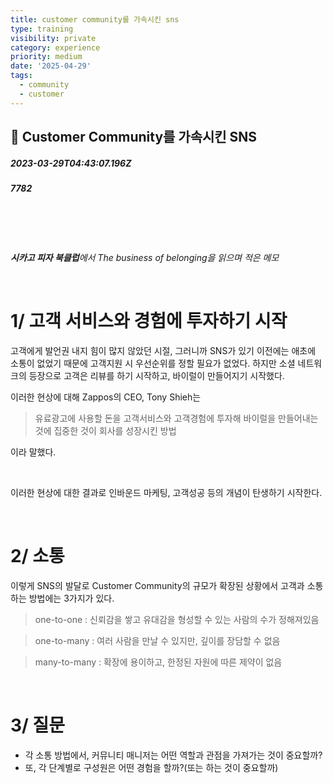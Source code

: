```yaml
---
title: customer community를 가속시킨 sns
type: training
visibility: private
category: experience
priority: medium
date: '2025-04-29'
tags:
  - community
  - customer
---
```

## 🍕 Customer Community를 가속시킨 SNS
##### 2023-03-29T04:43:07.196Z
##### 7782

<h1><br></h1><p><strong><em>시카고 피자 북클럽</em></strong><em>에서 The business of belonging을 읽으며 적은 메모</em></p><p><br></p><h1>1/ 고객 서비스와 경험에 투자하기 시작</h1><p>고객에게 발언권 내지 힘이 많지 않았던 시절, 그러니까 SNS가 있기 이전에는 애초에 소통이 없었기 때문에 고객지원 시 우선순위를 정할 필요가 없었다. 하지만 소셜 네트워크의 등장으로 고객은 리뷰를 하기 시작하고, 바이럴이 만들어지기 시작했다.</p><p>이러한 현상에 대해 Zappos의 CEO, Tony Shieh는</p><blockquote>유료광고에 사용할 돈을 고객서비스와 고객경험에 투자해 바이럴을 만들어내는 것에 집중한 것이 회사를 성장시킨 방법</blockquote><p>이라 말했다.</p><p><br></p><p>이러한 현상에 대한 결과로 인바운드 마케팅, 고객성공 등의 개념이 탄생하기 시작한다.</p><p><br></p><h1>2/ 소통</h1><p>이렇게 SNS의 발달로 Customer Community의 규모가 확장된 상황에서 고객과 소통하는 방법에는 3가지가 있다.</p><blockquote>one-to-one : 신뢰감을 쌓고 유대감을 형성할 수 있는 사람의 수가 정해져있음</blockquote><blockquote>one-to-many : 여러 사람을 만날 수 있지만, 깊이를 장담할 수 없음</blockquote><blockquote>many-to-many : 확장에 용이하고, 한정된 자원에 따른 제약이 없음</blockquote><p><br></p><h1>3/ 질문</h1><ul><li>각 소통 방법에서, 커뮤니티 매니저는 어떤 역할과 관점을 가져가는 것이 중요할까?</li><li>또, 각 단계별로 구성원은 어떤 경험을 할까?(또는 하는 것이 중요할까)</li></ul>
